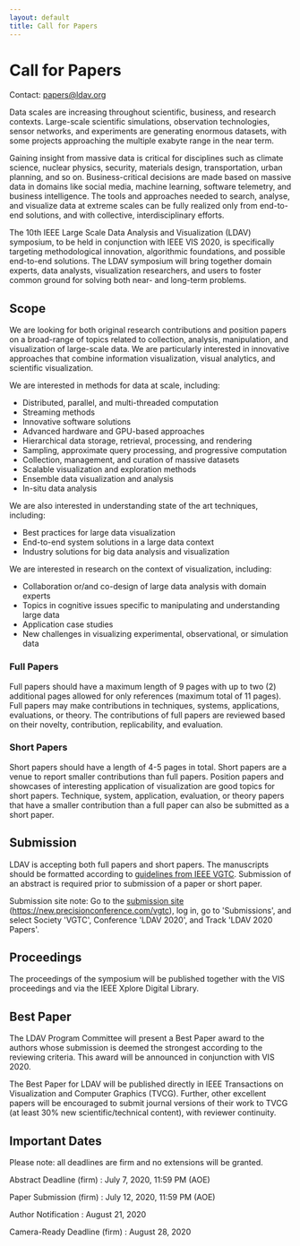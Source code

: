 ```yaml
---
layout: default
title: Call for Papers
---
```


# Call for Papers

Contact: <papers@ldav.org>

Data scales are increasing throughout scientific, business, and research 
contexts. Large-scale scientific simulations, observation technologies, 
sensor networks, and experiments are generating enormous datasets, with 
some projects approaching the multiple exabyte range in the near term. 

Gaining insight from massive data is critical for disciplines such as 
climate science, nuclear physics, security, materials design, 
transportation, urban planning, and so on. Business-critical decisions 
are made based on massive data in domains like social media, machine 
learning, software telemetry, and business intelligence. The tools and 
approaches needed to search, analyse, and visualize data at extreme 
scales can be fully realized only from end-to-end solutions, and with 
collective, interdisciplinary efforts. 

The 10th IEEE Large Scale Data Analysis and Visualization (LDAV) 
symposium, to be held in conjunction with IEEE VIS 2020, is specifically 
targeting methodological innovation, algorithmic foundations, and 
possible end-to-end solutions. The LDAV symposium will bring together 
domain experts, data analysts, visualization researchers, and users to 
foster common ground for solving both near- and long-term problems.  


## Scope

We are looking for both original research contributions and position 
papers on a broad-range of topics related to collection, analysis, 
manipulation, and visualization of large-scale data. We are particularly 
interested in innovative approaches that combine information 
visualization, visual analytics, and scientific visualization. 

We are interested in methods for data at scale, including: 
* Distributed, parallel, and multi-threaded computation
* Streaming methods
* Innovative software solutions 
* Advanced hardware and GPU-based approaches 
* Hierarchical data storage, retrieval, processing, and rendering
* Sampling, approximate query processing, and progressive computation
* Collection, management, and curation of massive datasets
* Scalable visualization and exploration methods
* Ensemble data visualization and analysis
* In-situ data analysis

We are also interested in understanding state of the art techniques, 
including: 
* Best practices for large data visualization
* End-to-end system solutions in a large data context
* Industry solutions for big data analysis and visualization

We are interested in research on the context of visualization, 
including: 
* Collaboration or/and co-design of large data analysis with domain 
  experts 
* Topics in cognitive issues specific to manipulating and understanding 
  large data 
* Application case studies
* New challenges in visualizing experimental, observational, or 
  simulation data 

### Full Papers
Full papers should have a maximum length of 9 pages with up to two (2) 
additional pages allowed for only references (maximum total of 11 
pages). Full papers may make contributions in techniques, systems, 
applications, evaluations, or theory. The contributions of full papers 
are reviewed based on their novelty, contribution, replicability, and 
evaluation. 

### Short Papers
Short papers should have a length of 4-5 pages in total. Short papers 
are a venue to report smaller contributions than full papers. Position 
papers and showcases of interesting application of visualization are 
good topics for short papers. Technique, system, application, 
evaluation, or theory papers that have a smaller contribution than a 
full paper can also be submitted as a short paper.

## Submission

LDAV is accepting both full papers and short papers. The manuscripts 
should be formatted according to 
[guidelines from IEEE VGTC](http://www.cs.sfu.ca/~vis/Tasks/camera.html). 
Submission of an abstract is required prior to submission of a paper or short paper. 

Submission site note: Go to the
[submission site](https://new.precisionconference.com/vgtc)
(<https://new.precisionconference.com/vgtc>), log in, go to 'Submissions', 
and select Society 'VGTC', Conference 'LDAV 2020', and Track 'LDAV 2020 
Papers'.

## Proceedings

The proceedings of the symposium will be published together with the VIS 
proceedings and via the IEEE Xplore Digital Library. 

## Best Paper

The LDAV Program Committee will present a Best Paper award to the 
authors whose submission is deemed the strongest according to the 
reviewing criteria. This award will be announced in conjunction with VIS 2020. 

The Best Paper for LDAV will be published directly in IEEE Transactions on 
Visualization and Computer Graphics (TVCG). Further, other excellent papers 
will be encouraged to submit journal versions of their work to TVCG (at least 
30% new scientific/technical content), with reviewer continuity.

## Important Dates

Please note: all deadlines are firm and no extensions will be granted.

Abstract Deadline (firm) 
: July 7, 2020, 11:59 PM (AOE)

Paper Submission (firm)
: July 12, 2020, 11:59 PM (AOE)

Author Notification
: August 21, 2020

Camera-Ready Deadline (firm)
: August 28, 2020
